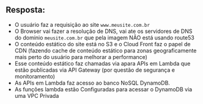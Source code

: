 ## Resposta:

* O usuário faz a requisição ao site `www.meusite.com.br`
* O Browser vai fazer a resolução de DNS, vai ate os servidores de DNS do dominio `meusite.com.br` que pela imagem NÃO está usando route53
* O conteúdo estático do site está no S3 e o Cloud Front faz o papel de CDN (fazendo cache de conteúdo estático para zonas geograficamente mais perto do usuário para melhorar a performance)
* Esse conteúdo estático faz chamadas via apara APIs em Lambda que estão publicadas via API Gateway (por questão de segurança e monitoramento)
* As APIs em Lambda faz acesso ao banco NoSQL DynamoDB.
* As funções lambda estão Configuradas para acessar o DynamoDB via uma VPC Privada
